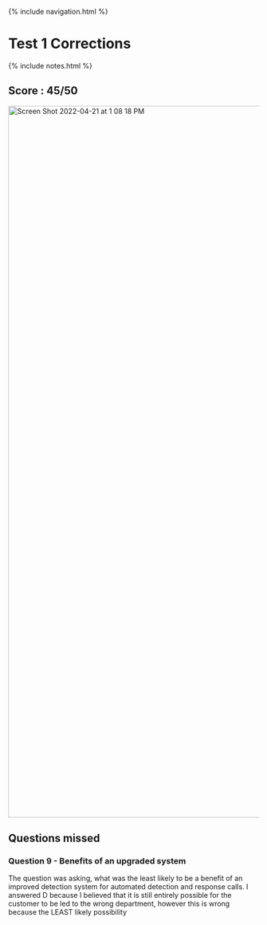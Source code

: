 {% include navigation.html %}

<h1> Test 1 Corrections</h1>

{% include notes.html %}

<h2> Score : 45/50 </h2>
<img width="1428" alt="Screen Shot 2022-04-21 at 1 08 18 PM" src="https://user-images.githubusercontent.com/89236893/164544581-929422af-cfc8-4617-9145-acb6d1cc48a3.png">

<h2> Questions missed </h2>

<h3>Question 9 - Benefits of an upgraded system</h3>
The question was asking, what was the least likely to be a benefit of an improved detection system for automated detection and response calls. I answered D because I believed that it is still entirely possible for the customer to be led to the wrong department, however this is wrong because the LEAST likely possibility

<h3></h3>

<h3></h3>

<h3></h3>

<h3></h3>
